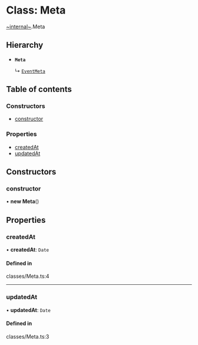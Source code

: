# Class: Meta

[~internal~](../wiki/~internal~).Meta

## Hierarchy

- **`Meta`**

  ↳ [`EventMeta`](../wiki/~internal~.EventMeta)

## Table of contents

### Constructors

- [constructor](../wiki/~internal~.Meta#constructor)

### Properties

- [createdAt](../wiki/~internal~.Meta#createdat)
- [updatedAt](../wiki/~internal~.Meta#updatedat)

## Constructors

### constructor

• **new Meta**()

## Properties

### createdAt

• **createdAt**: `Date`

#### Defined in

classes/Meta.ts:4

___

### updatedAt

• **updatedAt**: `Date`

#### Defined in

classes/Meta.ts:3
